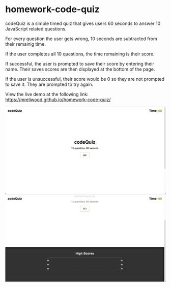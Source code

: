 # homework-code-quiz

codeQuiz is a simple timed quiz that gives users 60 seconds to answer 10 JavaScript related questions.

For every question the user gets wrong, 10 seconds are subtracted from their remainig time.

If the user completes all 10 questions, the time remaining is their score.

If successful, the user is prompted to save their score by entering their name. Their saves scores are then displayed at the bottom of the page.

If the user is unsuccessful, their score would be 0 so they are not prompted to save it. They are prompted to try again.

View the live demo at the following link:
https://mreliwood.github.io/homework-code-quiz/

![Screenshot of codeQuiz landing page](/assets/images/Screen%20Shot%202022-04-04%20at%207.06.24%20PM.png)
![Screenshot of codeQuiz high scores](/assets/images/Screen%20Shot%202022-04-04%20at%207.06.32%20PM.png)